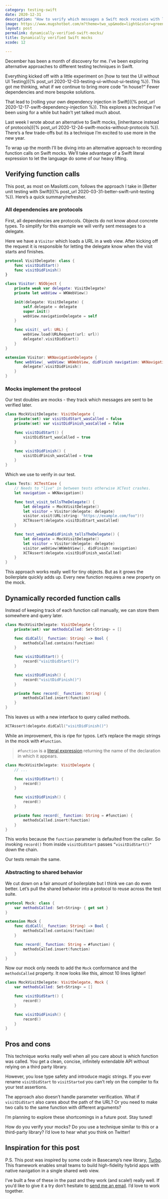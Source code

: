 ```yaml
---
category: testing-swift
date: 2020-12-31
description: "How to verify which messages a Swift mock receives with less boilerplate and no third-party code."
image: https://www.mugshotbot.com/m?theme=two_up&mode=light&color=green&pattern=diagonal_lines&image=d33ff6b7&url=https://masilotti.com/dynamically-verified-swift-mocks/
layout: post
permalink: dynamically-verified-swift-mocks/
title: Dynamically verified Swift mocks
xcode: 12

---
```


December has been a month of discovery for me. I’ve been exploring alternative approaches to different testing techniques in Swift.

Everything kicked off with a little experiment on [how to test the UI without UI Testing]({% post_url 2020-12-03-testing-ui-without-ui-testing %}). This got me thinking, what if we continue to bring more code “in house?” Fewer dependencies and more bespoke solutions.

That lead to [rolling your own dependency injection in Swift]({% post_url 2020-12-17-swift-dependency-injection %}). This explores a technique I’ve been using for a while but hadn’t yet talked much about.

Last week I wrote about an alternative to Swift mocks, [inheritance instead of protocols]({% post_url 2020-12-24-swift-mocks-without-protocols %}). There’s a few trade-offs but its a technique I’m excited to use more in the new year.

To wrap up the month I’ll be diving into an alternative approach to recording function calls on Swift mocks. We’ll take advantage of a Swift literal expression to let the language do some of our heavy lifting.

## Verifying function calls
This post, as most on Masilotti.com, follows the approach I take in [Better unit testing with Swift]({% post_url 2020-03-31-better-swift-unit-testing %}). Here’s a quick summary/refresher.

### All dependencies are protocols

First, all dependencies are protocols. Objects do not know about concrete types. To simplify for this example we will verify sent messages to a delegate.

Here we have a `Visitor` which loads a URL in a web view. After kicking off the request it is responsible for letting the delegate know when the visit starts and finishes.

```swift
protocol VisitDelegate: class {
    func visitDidStart()
    func visitDidFinish()
}

class Visitor: NSObject {
    private weak var delegate: VisitDelegate?
    private let webView = WKWebView()

    init(delegate: VisitDelegate) {
        self.delegate = delegate
        super.init()
        webView.navigationDelegate = self
    }

    func visit(_ url: URL) {
        webView.load(URLRequest(url: url))
        delegate?.visitDidStart()
    }
}

extension Visitor: WKNavigationDelegate {
    func webView(_ webView: WKWebView, didFinish navigation: WKNavigation!) {
        delegate?.visitDidFinish()
    }
}
```

### Mocks implement the protocol

Our test doubles are mocks - they track which messages are sent to be verified later.

```swift
class MockVisitDelegate: VisitDelegate {
    private(set) var visitDidStart_wasCalled = false
    private(set) var visitDidFinish_wasCalled = false

    func visitDidStart() {
        visitDidStart_wasCalled = true
    }

    func visitDidFinish() {
        visitDidFinish_wasCalled = true
    }
}
```

Which we use to verify in our test.

```swift
class Tests: XCTestCase {
    // Needs to "live" in between tests otherwise XCTest crashes.
    let navigation = WKNavigation()

    func test_visit_tellsTheDelegate() {
        let delegate = MockVisitDelegate()
        let visitor = Visitor(delegate: delegate)
        visitor.visit(URL(string: "https://example.com/foo")!)
        XCTAssert(delegate.visitDidStart_wasCalled)
    }

    func test_webViewDidFinish_tellsTheDelegate() {
        let delegate = MockVisitDelegate()
        let visitor = Visitor(delegate: delegate)
        visitor.webView(WKWebView(), didFinish: navigation)
        XCTAssert(delegate.visitDidFinish_wasCalled)
    }
}
```

This approach works really well for tiny objects. But as it grows the boilerplate quickly adds up. Every new function requires a new property on the mock.

## Dynamically recorded function calls
Instead of keeping track of each function call manually, we can store them somewhere and query later.

```swift
class MockVisitDelegate: VisitDelegate {
    private(set) var methodsCalled: Set<String> = []

    func didCall(_ function: String) -> Bool {
        methodsCalled.contains(function)
    }

    func visitDidStart() {
        record("visitDidStart()")
    }

    func visitDidFinish() {
        record("visitDidFinish()")
    }

    private func record(_ function: String) {
        methodsCalled.insert(function)
    }
}
```

This leaves us with a new interface to query called methods.

```swift
XCTAssert(delegate.didCall("visitDidFinish()")
```

While an improvement, this is ripe for typos. Let’s replace the magic strings in the mock with `#function`.

> `#function` is a [literal expression](https://docs.swift.org/swift-book/ReferenceManual/Expressions.html#ID390) returning the name of the declaration in which it appears.

```swift
class MockVisitDelegate: VisitDelegate {
    // ...

    func visitDidStart() {
        record()
    }

    func visitDidFinish() {
        record()
    }

    private func record(_ function: String = #function) {
        methodsCalled.insert(function)
    }
}
```

This works because the `function` parameter is defaulted from the caller. So invoking `record()` from inside `visitDidStart` passes `”visitDidStart()"` down the chain.

Our tests remain the same.

### Abstracting to shared behavior

We cut down on a fair amount of boilerplate but I think we can do even better. Let’s pull the shared behavior into a protocol to reuse across the test suite.

```swift
protocol Mock: class {
    var methodsCalled: Set<String> { get set }
}

extension Mock {
    func didCall(_ function: String) -> Bool {
        methodsCalled.contains(function)
    }

    func record(_ function: String = #function) {
        methodsCalled.insert(function)
    }
}
```

Now our mock only needs to add the `Mock` conformance and the `methodsCalled` property. It now looks like this, almost 10 lines lighter!

```swift
class MockVisitDelegate: VisitDelegate, Mock {
    var methodsCalled: Set<String> = []

    func visitDidStart() {
        record()
    }

    func visitDidFinish() {
        record()
    }
}
```

## Pros and cons

This technique works really well when all you care about is which function was called. You get a clean, concise, infinitely extendable API without relying on a third party library.

However, you lose type safety and introduce magic strings. If you ever rename `visitDidStart` to `visitStarted` you can’t rely on the compiler to fix your test assertions.

The approach also doesn’t handle parameter verification. What if `visitDidStart` also cares about the path of the URL? Or you need to make two calls to the same function with different arguments?

I’m planning to explore these shortcomings in a future post. Stay tuned!

How do you verify your mocks? Do you use a technique similar to this or a third-party library? I’d love to hear what you think on Twitter!

## Inspiration for this post

P.S. This post was inspired by some code in Basecamp’s new library, [Turbo](https://github.com/hotwired/turbo-ios). This framework enables small teams to build high-fidelity hybrid apps with native navigation in a single shared web view.

I’ve built a few of these in the past and they work (and scale!) really well. If you’d like to give it a try don’t hesitate to [send me an email](mailto:joe@masilotti.com). I’d love to work together.
